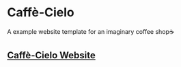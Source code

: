 # Caffè-Cielo
 A example website template for an imaginary coffee shop☕
<h2><a href="https://rmbass3.github.io/Caffe-Cielo/">Caffè-Cielo Website</a></h2>
